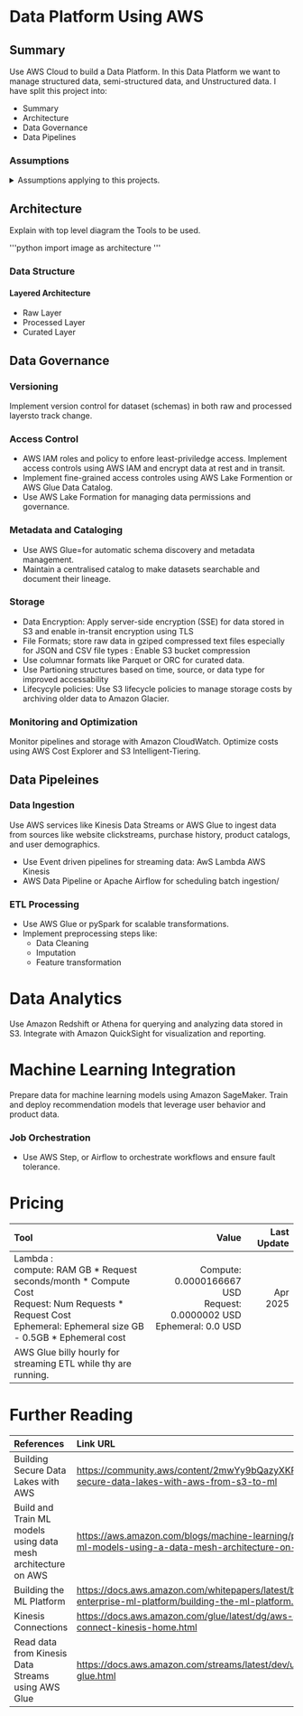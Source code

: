 # Data Platform Using AWS #

## Summary ##
Use AWS Cloud to build a Data Platform. In this Data Platform we want to manage structured data, semi-structured data, and Unstructured data.
I have split this project into:
- Summary
- Architecture 
- Data Governance
- Data Pipelines

### Assumptions ###
<details>
<summary>Assumptions applying to this projects.</summary>

| Question | Assumtion |
| :--- | :---|
| What data is to be ingested | Let's assume Structured data will be CSV or JSON (excluding XML for this project to keep document types as simple list). <br> Unstructured Data will be images, binary files, text files |
| How often does data need to be ingested |  For Steaming Data, assume 15 minutes latency. <br> For Batch collection, assume 1hr intervals |

</details>

## Architecture ##
<detials>
<summary>Explain  with  top level diagram the Tools to be used.</summary>

'''python
import image as architecture
'''

</details>

### Data Structure ###
#### Layered Architecture
- Raw Layer
- Processed Layer
- Curated Layer

## Data Governance ##
### Versioning ###
Implement version control for dataset (schemas) in both raw and processed layersto track change.
### Access Control ###
- AWS IAM roles and policy to enfore least-priviledge access. Implement access controls using AWS IAM and encrypt data at rest and in transit.
- Implement fine-grained access controles using AWS Lake Formention or AWS Glue Data Catalog.
- Use AWS Lake Formation for managing data permissions and governance.

### Metadata and Cataloging ###
- Use AWS Glue=for automatic schema discovery and metadata management.
- Maintain a centralised catalog to make datasets searchable and document their lineage.
### Storage ###
- Data Encryption: Apply server-side encryption (SSE) for data stored in S3 and enable in-transit encryption using TLS
- File Formats; store raw data in gziped compressed text files especially for JSON and CSV file types : Enable S3 bucket compression
- Use columnar formats like Parquet or ORC  for curated data.
- Use Partioning structures based on time, source, or data type for improved accessability
- Lifecycyle policies: Use S3 lifecycle policies to manage storage costs by archiving older data to Amazon Glacier.
### Monitoring and Optimization ###
Monitor pipelines and storage with Amazon CloudWatch.
Optimize costs using AWS Cost Explorer and S3 Intelligent-Tiering.


## Data Pipeleines ##
### Data Ingestion ###
Use AWS services like Kinesis Data Streams or AWS Glue to ingest data from sources like website clickstreams, purchase history, product catalogs, and user demographics.
- Use Event driven pipelines for streaming data: AwS Lambda AWS Kinesis
- AWS Data Pipeline or Apache Airflow for scheduling batch ingestion/
### ETL Processing ###
- Use AWS Glue or pySpark for scalable transformations.
- Implement preprocessing steps like:
    - Data Cleaning
    - Imputation
    - Feature transformation
# Data Analytics #
Use Amazon Redshift or Athena for querying and analyzing data stored in S3.
Integrate with Amazon QuickSight for visualization and reporting.
# Machine Learning Integration #
Prepare data for machine learning models using Amazon SageMaker.
Train and deploy recommendation models that leverage user behavior and product data.

### Job Orchestration ###
- Use AWS Step, or Airflow to orchestrate workflows and ensure fault tolerance.









# Pricing #
Tool | Value | Last Update |
| :--- | ---: | ---: |
| Lambda : <br> compute: RAM GB * Request seconds/month * Compute Cost<br>  Request: Num Requests * Request Cost <br> Ephemeral: Ephemeral size GB - 0.5GB * Ephemeral cost  | Compute: 0.0000166667 USD <br> Request: 0.0000002 USD <br> Ephemeral: 0.0 USD | Apr 2025 |
| AWS Glue billy hourly for streaming ETL while thy are running. | |


# Further Reading #
| References | Link URL | Age |
| :--- | :--- | ---: |
| Building Secure Data Lakes with AWS | https://community.aws/content/2mwYy9bQazyXKRJwnGtjl8feXt4/building-secure-data-lakes-with-aws-from-s3-to-ml | 15 December 2024 |
| Build and Train ML models using data mesh architecture on AWS | https://aws.amazon.com/blogs/machine-learning/part-1-build-and-train-ml-models-using-a-data-mesh-architecture-on-aws/ | 29 July 2022 |
| Building the ML Platform | https://docs.aws.amazon.com/whitepapers/latest/build-secure-enterprise-ml-platform/building-the-ml-platform.html | AWS 2025 |
| Kinesis Connections | https://docs.aws.amazon.com/glue/latest/dg/aws-glue-programming-etl-connect-kinesis-home.html | AWS 2025 |
| Read data from Kinesis Data Streams using AWS Glue | https://docs.aws.amazon.com/streams/latest/dev/using-other-services-glue.html | 